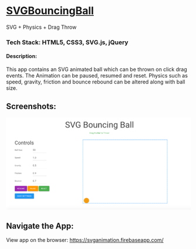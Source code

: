 # [SVGBouncingBall](https://svganimation.firebaseapp.com/)
SVG + Physics + Drag Throw
### Tech Stack: HTML5, CSS3, SVG.js, jQuery
#### Description: 
This app contains an SVG animated ball which can be thrown on click drag events. The Animation can be paused, resumed and reset. 
Physics such as speed, gravity, friction and bounce rebound can be altered along with ball size.
## Screenshots:
<p align="center">
  <img src="/screenshots/screenshot1.png" width="1000"/>
</p>

## Navigate the App:
View app on the browser: https://svganimation.firebaseapp.com/
